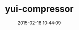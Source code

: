 ---
layout: post
title:  "yui-compressor"
repo:   "sstephenson/ruby-yui-compressor"
date:   2015-02-18 10:44:09
gemurl: http://github.com/sstephenson/ruby-yui-compressor/
---